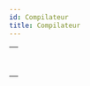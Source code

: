```yaml
---
id: Compilateur
title: Compilateur
---
```


|                                                                                                     |
| --------------------------------------------------------------------------------------------------- |
| [<!-- INCLUDE #_command_.Compile project.Syntax -->](../../commands-legacy/compile-project.md)<br/> |
| [<!-- INCLUDE #_command_.IDLE.Syntax -->](../../commands-legacy/idle.md)<br/>                       |
